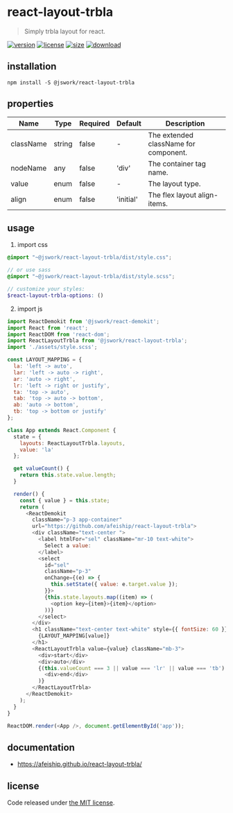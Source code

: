 # react-layout-trbla
> Simply trbla layout for react.

[![version][version-image]][version-url]
[![license][license-image]][license-url]
[![size][size-image]][size-url]
[![download][download-image]][download-url]

## installation
```shell
npm install -S @jswork/react-layout-trbla
```

## properties
| Name      | Type   | Required | Default   | Description                           |
| --------- | ------ | -------- | --------- | ------------------------------------- |
| className | string | false    | -         | The extended className for component. |
| nodeName  | any    | false    | 'div'     | The container tag name.               |
| value     | enum   | false    | -         | The layout type.                      |
| align     | enum   | false    | 'initial' | The flex layout align-items.          |


## usage
1. import css
  ```scss
  @import "~@jswork/react-layout-trbla/dist/style.css";

  // or use sass
  @import "~@jswork/react-layout-trbla/dist/style.scss";

  // customize your styles:
  $react-layout-trbla-options: ()
  ```
2. import js
  ```js
  import ReactDemokit from '@jswork/react-demokit';
  import React from 'react';
  import ReactDOM from 'react-dom';
  import ReactLayoutTrbla from '@jswork/react-layout-trbla';
  import './assets/style.scss';

  const LAYOUT_MAPPING = {
    la: 'left -> auto',
    lar: 'left -> auto -> right',
    ar: 'auto -> right',
    lr: 'left -> right or justify',
    ta: 'top -> auto',
    tab: 'top -> auto -> bottom',
    ab: 'auto -> bottom',
    tb: 'top -> bottom or justify'
  };

  class App extends React.Component {
    state = {
      layouts: ReactLayoutTrbla.layouts,
      value: 'la'
    };

    get valueCount() {
      return this.state.value.length;
    }

    render() {
      const { value } = this.state;
      return (
        <ReactDemokit
          className="p-3 app-container"
          url="https://github.com/afeiship/react-layout-trbla">
          <div className="text-center ">
            <label htmlFor="sel" className="mr-10 text-white">
              Select a value:
            </label>
            <select
              id="sel"
              className="p-3"
              onChange={(e) => {
                this.setState({ value: e.target.value });
              }}>
              {this.state.layouts.map((item) => (
                <option key={item}>{item}</option>
              ))}
            </select>
          </div>
          <h1 className="text-center text-white" style={{ fontSize: 60 }}>
            {LAYOUT_MAPPING[value]}
          </h1>
          <ReactLayoutTrbla value={value} className="mb-3">
            <div>start</div>
            <div>auto</div>
            {(this.valueCount === 3 || value === 'lr' || value === 'tb') && (
              <div>end</div>
            )}
          </ReactLayoutTrbla>
        </ReactDemokit>
      );
    }
  }

  ReactDOM.render(<App />, document.getElementById('app'));

  ```

## documentation
- https://afeiship.github.io/react-layout-trbla/


## license
Code released under [the MIT license](https://github.com/afeiship/react-layout-trbla/blob/master/LICENSE.txt).

[version-image]: https://img.shields.io/npm/v/@jswork/react-layout-trbla
[version-url]: https://npmjs.org/package/@jswork/react-layout-trbla

[license-image]: https://img.shields.io/npm/l/@jswork/react-layout-trbla
[license-url]: https://github.com/afeiship/react-layout-trbla/blob/master/LICENSE.txt

[size-image]: https://img.shields.io/bundlephobia/minzip/@jswork/react-layout-trbla
[size-url]: https://github.com/afeiship/react-layout-trbla/blob/master/dist/react-layout-trbla.min.js

[download-image]: https://img.shields.io/npm/dm/@jswork/react-layout-trbla
[download-url]: https://www.npmjs.com/package/@jswork/react-layout-trbla
